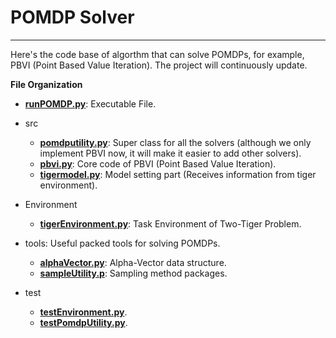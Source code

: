 # POMDP Solver

***

Here's the code base of algorthm that can solve POMDPs, for example, PBVI (Point Based Value Iteration). The project will continuously update.

**File Organization**

* [**runPOMDP.py**](https://github.com/Tinky2013/POMDP-Solver/blob/master/runPOMDP.py): Executable File.

* src
  * [**pomdputility.py**](https://github.com/Tinky2013/POMDP-Solver/blob/master/src/pomdputility.py): Super class for all the solvers (although we only implement PBVI now, it will make it easier to add other solvers).
  * [**pbvi.py**](https://github.com/Tinky2013/POMDP-Solver/blob/master/src/pbvi.py): Core code of PBVI (Point Based Value Iteration).
  * [**tigermodel.py**](https://github.com/Tinky2013/POMDP-Solver/blob/master/src/tigermodel.py): Model setting part (Receives information from tiger environment).

* Environment
  * [**tigerEnvironment.py**](https://github.com/Tinky2013/POMDP-Solver/blob/master/Environment/tigerEnvironment.py): Task Environment of Two-Tiger Problem.
  
* tools: Useful packed tools for solving POMDPs.
  * [**alphaVector.py**](https://github.com/Tinky2013/POMDP-Solver/blob/master/tools/alphaVector.py): Alpha-Vector data structure.
  * [**sampleUtility.p**](https://github.com/Tinky2013/POMDP-Solver/blob/master/tools/sampleUtility.py): Sampling method packages.

* test
  * [**testEnvironment.py**](https://github.com/Tinky2013/POMDP-Solver/blob/master/test/testEnvironment.py).
  * [**testPomdpUtility.py**](https://github.com/Tinky2013/POMDP-Solver/blob/master/test/testPomdpUtility.py).
  
  
